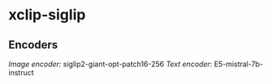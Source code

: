 # xclip-siglip


## Encoders
*Image encoder:* siglip2-giant-opt-patch16-256
*Text encoder:* E5-mistral-7b-instruct
